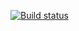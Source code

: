 [![Build status](https://ci.appveyor.com/api/projects/status/5cdn328ai3yyjg34?svg=true)](https://ci.appveyor.com/project/DaryaPridius/postman)